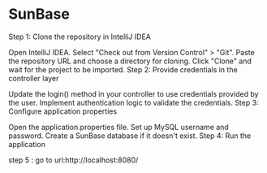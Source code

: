 # SunBase

Step 1: Clone the repository in IntelliJ IDEA

Open IntelliJ IDEA.
Select "Check out from Version Control" > "Git".
Paste the repository URL and choose a directory for cloning.
Click "Clone" and wait for the project to be imported.
Step 2: Provide credentials in the controller layer

Update the login() method in your controller to use credentials provided by the user.
Implement authentication logic to validate the credentials.
Step 3: Configure application properties

Open the application.properties file.
Set up MySQL username and password.
Create a SunBase database if it doesn't exist.
Step 4: Run the application

step 5 : go to url:http://localhost:8080/







